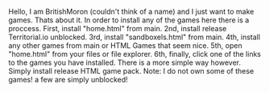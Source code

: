 Hello, I am BritishMoron (couldn't think of a name) and I just want to make games.
Thats about it.
In order to install any of the games here there is a proccess.
First, install "home.html" from main.
2nd, install release Territorial.io unblocked.
3rd, install "sandboxels.html" from main.
4th, install any other games from main or HTML Games that seem nice.
5th, open "home.html" from your files or file explorer.
6th, finally, click one of the links to the games you have installed.
There is a more simple way however. Simply install release HTML game pack.
Note: I do not own some of these games! a few are simply unblocked!
